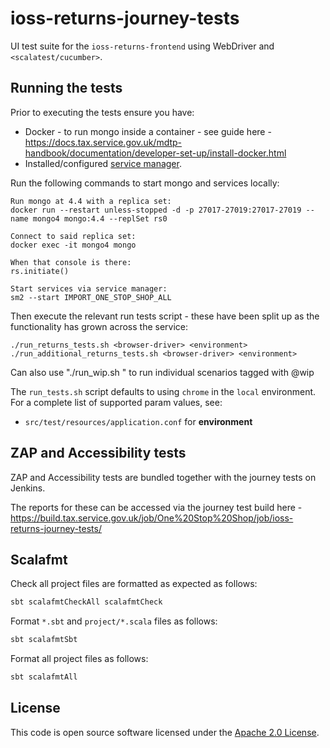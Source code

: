 # ioss-returns-journey-tests
UI test suite for the `ioss-returns-frontend` using WebDriver and `<scalatest/cucumber>`.

## Running the tests

Prior to executing the tests ensure you have:
- Docker - to run mongo inside a container - see guide here - https://docs.tax.service.gov.uk/mdtp-handbook/documentation/developer-set-up/install-docker.html
- Installed/configured [service manager](https://github.com/hmrc/service-manager).

Run the following commands to start mongo and services locally:

    Run mongo at 4.4 with a replica set:
    docker run --restart unless-stopped -d -p 27017-27019:27017-27019 --name mongo4 mongo:4.4 --replSet rs0
    
    Connect to said replica set:
    docker exec -it mongo4 mongo

    When that console is there:
    rs.initiate()

    Start services via service manager:
    sm2 --start IMPORT_ONE_STOP_SHOP_ALL 

Then execute the relevant run tests script - these have been split up as the functionality has grown across the service:

    ./run_returns_tests.sh <browser-driver> <environment> 
    ./run_additional_returns_tests.sh <browser-driver> <environment>

Can also use "./run_wip.sh <browser-driver> <environment>" to run individual scenarios tagged with @wip

The `run_tests.sh` script defaults to using `chrome` in the `local` environment.  For a complete list of supported param values, see:
- `src/test/resources/application.conf` for **environment**

## ZAP and Accessibility tests

ZAP and Accessibility tests are bundled together with the journey tests on Jenkins.

The reports for these can be accessed via the journey test build here - https://build.tax.service.gov.uk/job/One%20Stop%20Shop/job/ioss-returns-journey-tests/

## Scalafmt

Check all project files are formatted as expected as follows:

```bash
sbt scalafmtCheckAll scalafmtCheck
```

Format `*.sbt` and `project/*.scala` files as follows:

```bash
sbt scalafmtSbt
```

Format all project files as follows:

```bash
sbt scalafmtAll
```

## License

This code is open source software licensed under the [Apache 2.0 License]("http://www.apache.org/licenses/LICENSE-2.0.html").

